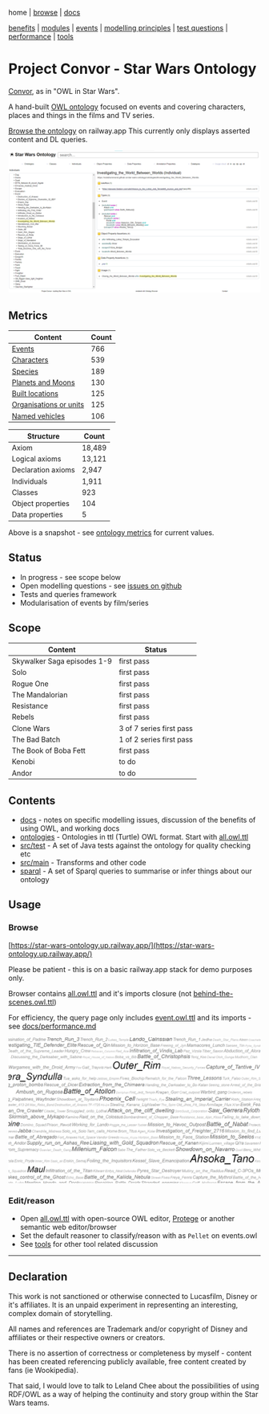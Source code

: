 home |
[browse](https://star-wars-ontology.up.railway.app/) |
[docs](docs/)

[benefits](docs/benefits.md) |
[modules](docs/modularisation.md) |
[events](docs/events.md) |
[modelling principles](docs/modelling-principles.md) |
[test questions](docs/test-questions.md) |
[performance](docs/performance.md) |
[tools](docs/tools.md)

# Project Convor - Star Wars Ontology

[Convor](http://star-wars-ontology.up.railway.app/classes/-1326117872/), as in "OWL in Star Wars".

A hand-built [OWL ontology](docs/benefits.md) focused on events and covering characters, places and things in the films and TV series.

[Browse the ontology](https://star-wars-ontology.up.railway.app/) on railway.app
This currently only displays asserted content and DL queries.

[![Investigating_the_World_Between_Worlds](docs/ontology-browser.png)](http://star-wars-ontology.up.railway.app/individuals/1184063215/)

## Metrics

| Content                                                                                                                  | Count |
|--------------------------------------------------------------------------------------------------------------------------|-------|
| [Events](http://star-wars-ontology.up.railway.app/dlquery/?expression=Event&syntax=man)                                   | 766   |
| [Characters](http://star-wars-ontology.up.railway.app/dlquery/?expression=Being+or+Droid&syntax=man)                      | 539   |
| [Species](https://star-wars-ontology.up.railway.app/dlquery/?expression=Living_thing&syntax=man&query=descendants)        | 189   |
| [Planets and Moons](http://star-wars-ontology.up.railway.app/dlquery/?expression=Planet+or+Moon&syntax=man)               | 130   |
| [Built locations](http://star-wars-ontology.up.railway.app/dlquery/?expression=Built_Location+and+not+Vehicle&syntax=man) | 125   |
| [Organisations or units](http://star-wars-ontology.up.railway.app/dlquery/?expression=Organisation&syntax=man)            | 125   |
| [Named vehicles](http://star-wars-ontology.up.railway.app/dlquery/?expression=Vehicle&syntax=man)                         | 106   |

| Structure             | Count  |
|-----------------------|--------|
| Axiom                 | 18,489 |
| Logical axioms        | 13,121 |
| Declaration axioms    | 2,947  |
| Individuals           | 1,911  |
| Classes               | 923    |
| Object properties     | 104    |
| Data properties       | 5      |

Above is a snapshot - see [ontology metrics](http://star-wars-ontology.up.railway.app/ontologies/) for current values.

## Status

* In progress - see scope below
* Open modelling questions - see [issues on github](https://github.com/nickdrummond/star-wars-ontology/issues)
* Tests and queries framework
* Modularisation of events by film/series

## Scope

| Content                     | Status                    |
|-----------------------------|---------------------------|
| Skywalker Saga episodes 1-9 | first pass                |
| Solo                        | first pass                |
| Rogue One                   | first pass                |
| The Mandalorian             | first pass                |
| Resistance                  | first pass                |
| Rebels                      | first pass                |  
| Clone Wars                  | 3 of 7 series first pass  |
| The Bad Batch               | 1 of 2 series first pass  |
| The Book of Boba Fett       | first pass                |
| Kenobi                      | to do                     |
| Andor                       | to do                     |

## Contents

* [docs](docs/) - notes on specific modelling issues, discussion of the benefits of using OWL, and working docs
* [ontologies](ontologies/) - Ontologies in ttl (Turtle) OWL format. Start with [all.owl.ttl](ontologies/all.owl.ttl)
* [src/test](https://github.com/nickdrummond/star-wars-ontology/tree/master/src/test) - A set of Java tests against the ontology for quality checking etc
* [src/main](https://github.com/nickdrummond/star-wars-ontology/tree/master/src/main) - Transforms and other code
* [sparql](sparql/) - A set of Sparql queries to summarise or infer things about our ontology

## Usage

### Browse

[https://star-wars-ontology.up.railway.app/](https://star-wars-ontology.up.railway.app/)

Please be patient - this is on a basic railway.app stack for demo purposes only.

Browser contains [all.owl.ttl](ontologies/all.owl.ttl) and it's imports closure
(not [behind-the-scenes.owl.ttl](ontologies/behind-the-scenes.owl.ttl))

For efficiency, the query page only includes [event.owl.ttl](ontologies/events.owl.ttl) and
its imports - see [docs/performance.md](docs/performance.md)

[![Cloud view of individuals by usage](docs/cloud.png)](http://star-wars-ontology.up.railway.app/clouds/individuals)


### Edit/reason
* Open [all.owl.ttl](ontologies/all.owl.ttl) with open-source OWL editor, [Protege](https://protege.stanford.edu/) or
  another semantic web editor/browser
* Set the default reasoner to classify/reason with as `Pellet` on events.owl
* See [tools](docs/tools.md) for other tool related discussion

---

## Declaration

This work is not sanctioned or otherwise connected to Lucasfilm, Disney or it's affiliates. It is an unpaid experiment
in representing an interesting, complex domain of storytelling.

All names and references are Trademark and/or copyright of Disney and affiliates or their respective owners or creators.

There is no assertion of correctness or completeness by myself - content has been created referencing publicly
available, free content created by fans (ie Wookipedia).

That said, I would love to talk to Leland Chee about the possibilities of using RDF/OWL as a way of helping the
continuity and story group within the Star Wars teams.
